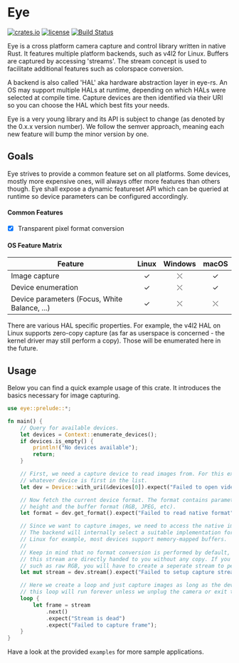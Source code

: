 # Eye

[![crates.io](https://img.shields.io/crates/v/eye.svg?style=for-the-badge)](https://crates.io/crates/eye)
[![license](https://img.shields.io/github/license/raymanfx/eye-rs?style=for-the-badge)](https://github.com/raymanfx/eye-rs/blob/master/LICENSE.txt)
[![Build Status](https://img.shields.io/github/workflow/status/raymanfx/eye-rs/CI?style=for-the-badge&logo=github)](https://github.com/raymanfx/eye-rs/actions?query=workflow%3ACI)

Eye is a cross platform camera capture and control library written in native Rust.
It features multiple platform backends, such as v4l2 for Linux. Buffers are captured by accessing
'streams'. The stream concept is used to facilitate additional features such as colorspace
conversion.

A backend is also called 'HAL' aka hardware abstraction layer in eye-rs. An OS may support multiple HALs at runtime, depending on which HALs were selected at compile time. Capture devices are then identified via their URI so you can choose the HAL which best fits your needs.

Eye is a very young library and its API is subject to change (as denoted by the 0.x.x version
number). We follow the semver approach, meaning each new feature will bump the minor version by one.

## Goals

Eye strives to provide a common feature set on all platforms. Some devices, mostly more expensive
ones, will always offer more features than others though. Eye shall expose a dynamic featureset API
which can be queried at runtime so device parameters can be configured accordingly.

#### Common Features

 * [x] Transparent pixel format conversion

#### OS Feature Matrix

| Feature                                       | Linux     | Windows   | macOS     |
| --------------------------------------------- |:---------:|:---------:|:---------:|
| Image capture                                 | &check;   | &#10540;  | &check;   |
| Device enumeration                            | &check;   | &#10540;  | &check;   |
| Device parameters (Focus, White Balance, ...) | &check;   | &#10540;  | &#10540;  |

There are various HAL specific properties. For example, the v4l2 HAL on Linux supports zero-copy capture (as far as userspace is concerned - the kernel driver may still perform a copy). Those will be enumerated here in the future.

## Usage
Below you can find a quick example usage of this crate. It introduces the basics necessary for image capturing.

```rust
use eye::prelude::*;

fn main() {
    // Query for available devices.
    let devices = Context::enumerate_devices();
    if devices.is_empty() {
        println!("No devices available");
        return;
    }

    // First, we need a capture device to read images from. For this example, let's just choose
    // whatever device is first in the list.
    let dev = Device::with_uri(&devices[0]).expect("Failed to open video device");

    // Now fetch the current device format. The format contains parameters such as frame width,
    // height and the buffer format (RGB, JPEG, etc).
    let format = dev.get_format().expect("Failed to read native format");

    // Since we want to capture images, we need to access the native image stream of the device.
    // The backend will internally select a suitable implementation for the platform stream. On
    // Linux for example, most devices support memory-mapped buffers.
    //
    // Keep in mind that no format conversion is performed by default, so the frames you get in
    // this stream are directly handed to you without any copy. If you need a common frame format
    // such as raw RGB, you will have to create a seperate stream to perform the conversion.
    let mut stream = dev.stream().expect("Failed to setup capture stream");

    // Here we create a loop and just capture images as long as the device produces them. Normally,
    // this loop will run forever unless we unplug the camera or exit the program.
    loop {
        let frame = stream
            .next()
            .expect("Stream is dead")
            .expect("Failed to capture frame");
    }
}
```

Have a look at the provided `examples` for more sample applications.
